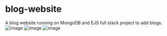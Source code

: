 # blog-website
A blog website running on MongoDB and EJS full stack project to add blogs.
![image](https://user-images.githubusercontent.com/77203052/179786349-88a9dd76-df72-4db7-b74d-f9b064b09f36.png)
![image](https://user-images.githubusercontent.com/77203052/179786547-9b540e45-c94c-42fe-aa62-133e8b0a2d4e.png)
![image](https://user-images.githubusercontent.com/77203052/179786665-6a23d58e-f1dc-4917-b831-bd94bd2167d9.png)
